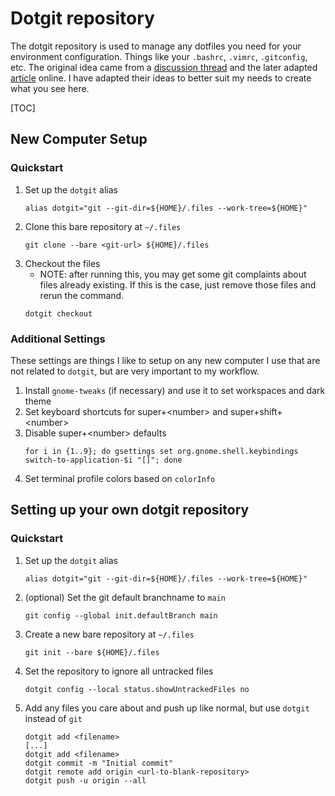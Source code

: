 # Dotgit repository
The dotgit repository is used to manage any dotfiles you need for your environment configuration. Things like your `.bashrc`, `.vimrc`, `.gitconfig`, etc.
The original idea came from a [discussion thread](https://news.ycombinator.com/item?id=11071754) and the later adapted [article](https://www.atlassian.com/git/tutorials/dotfiles) online.
I have adapted their ideas to better suit my needs to create what you see here.

[TOC]

## New Computer Setup
### Quickstart
1. Set up the `dotgit` alias 
    ```
    alias dotgit="git --git-dir=${HOME}/.files --work-tree=${HOME}"
    ```
1. Clone this bare repository at `~/.files`
    ```
    git clone --bare <git-url> ${HOME}/.files
    ```
1. Checkout the files
    * NOTE: after running this, you may get some git complaints about files already existing. If this is the case, just remove those files and rerun the command.
    ```
    dotgit checkout
    ```

### Additional Settings
These settings are things I like to setup on any new computer I use that are not related to `dotgit`, but are very important to my workflow.
1. Install `gnome-tweaks` (if necessary) and use it to set workspaces and dark theme
1. Set keyboard shortcuts for super+\<number\> and super+shift+\<number\>
1. Disable super+\<number\> defaults
    ```
    for i in {1..9}; do gsettings set org.gnome.shell.keybindings switch-to-application-$i "[]"; done
    ```
1. Set terminal profile colors based on `colorInfo`


## Setting up your own dotgit repository
### Quickstart
1. Set up the `dotgit` alias 
    ```
    alias dotgit="git --git-dir=${HOME}/.files --work-tree=${HOME}"
    ```
1. (optional) Set the git default branchname to `main`
    ```
    git config --global init.defaultBranch main
    ```
1. Create a new bare repository at `~/.files`
    ```
    git init --bare ${HOME}/.files
    ```
1. Set the repository to ignore all untracked files
    ```
    dotgit config --local status.showUntrackedFiles no
    ```
1. Add any files you care about and push up like normal, but use `dotgit` instead of `git`
    ```
    dotgit add <filename>
    [...]
    dotgit add <filename>
    dotgit commit -m "Initial commit"
    dotgit remote add origin <url-to-blank-repository>
    dotgit push -u origin --all
    ```

